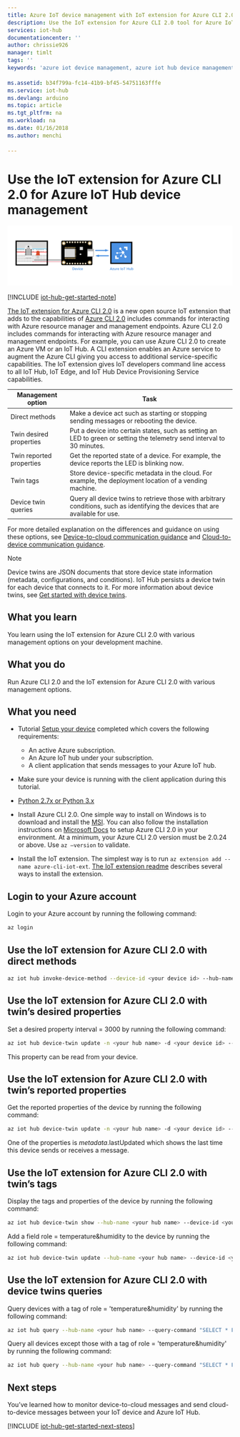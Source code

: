 ```yaml
---
title: Azure IoT device management with IoT extension for Azure CLI 2.0 | Microsoft Docs
description: Use the IoT extension for Azure CLI 2.0 tool for Azure IoT Hub device management, featuring the Direct methods and the Twin’s desired properties management options.
services: iot-hub
documentationcenter: ''
author: chrissie926
manager: timlt
tags: ''
keywords: 'azure iot device management, azure iot hub device management, device management iot, iot hub device management'

ms.assetid: b34f799a-fc14-41b9-bf45-54751163fffe
ms.service: iot-hub
ms.devlang: arduino
ms.topic: article
ms.tgt_pltfrm: na
ms.workload: na
ms.date: 01/16/2018
ms.author: menchi

---
```

# Use the IoT extension for Azure CLI 2.0 for Azure IoT Hub device management

![End-to-end diagram](media/iot-hub-get-started-e2e-diagram/2.png)

[!INCLUDE [iot-hub-get-started-note](../../includes/iot-hub-get-started-note.md)]

[The IoT extension for Azure CLI 2.0](https://github.com/Azure/azure-iot-cli-extension) is a new open source IoT extension that adds to the capabilities of [Azure CLI 2.0](https://docs.microsoft.com/en-us/cli/azure/overview?view=azure-cli-latest) includes commands for interacting with Azure resource manager and management endpoints. Azure CLI 2.0 includes commands for interacting with Azure resource manager and management endpoints. For example, you can use Azure CLI 2.0 to create an Azure VM or an IoT Hub. A CLI extension enables an Azure service to augment the Azure CLI giving you access to additional service-specific capabilities. The IoT extension gives IoT developers command line access to all IoT Hub, IoT Edge, and IoT Hub Device Provisioning Service capabilities.

| Management option          | Task                                                                                                                            |
|----------------------------|---------------------------------------------------------------------------------------------------------------------------------|
| Direct methods             | Make a device act such as starting or stopping sending messages or rebooting the device.                                        |
| Twin desired properties    | Put a device into certain states, such as setting an LED to green or setting the telemetry send interval to 30 minutes.         |
| Twin reported properties   | Get the reported state of a device. For example, the device reports the LED is blinking now.                                    |
| Twin tags                  | Store device-specific metadata in the cloud. For example, the deployment location of a vending machine.                         |
| Device twin queries        | Query all device twins to retrieve those with arbitrary conditions, such as identifying the devices that are available for use. |

For more detailed explanation on the differences and guidance on using these options, see [Device-to-cloud communication guidance](iot-hub-devguide-d2c-guidance.md) and [Cloud-to-device communication guidance](iot-hub-devguide-c2d-guidance.md).

> [!NOTE]
> Device twins are JSON documents that store device state information (metadata, configurations, and conditions). IoT Hub persists a device twin for each device that connects to it. For more information about device twins, see [Get started with device twins](iot-hub-node-node-twin-getstarted.md).

## What you learn

You learn using the IoT extension for Azure CLI 2.0 with various management options on your development machine.

## What you do

Run Azure CLI 2.0 and the IoT extension for Azure CLI 2.0 with various management options.

## What you need

- Tutorial [Setup your device](iot-hub-raspberry-pi-kit-node-get-started.md) completed which covers the following requirements:
  - An active Azure subscription.
  - An Azure IoT hub under your subscription.
  - A client application that sends messages to your Azure IoT hub.

- Make sure your device is running with the client application during this tutorial.

- [Python 2.7x or Python 3.x](https://www.python.org/downloads/)

- Install Azure CLI 2.0. One simple way to install on Windows is to download and install the [MSI](https://aka.ms/InstallAzureCliWindows). You can also follow the installation instructions on [Microsoft Docs](https://docs.microsoft.com/en-us/cli/azure/install-azure-cli?view=azure-cli-latest) to setup Azure CLI 2.0 in your environment. At a minimum, your Azure CLI 2.0 version must be 2.0.24 or above. Use `az –version` to validate. 

- Install the IoT extension. The simplest way is to run `az extension add --name azure-cli-iot-ext`. [The IoT extension readme](https://github.com/Azure/azure-iot-cli-extension/blob/master/README.md) describes several ways to install the extension.


## Login to your Azure account

Login to your Azure account by running the following command:

```bash
az login
```

## Use the IoT extension for Azure CLI 2.0 with direct methods

```bash
az iot hub invoke-device-method --device-id <your device id> --hub-name <your hub name> --method-name <the method name> --method-payload <the method payload>
```

## Use the IoT extension for Azure CLI 2.0 with twin’s desired properties

Set a desired property interval = 3000 by running the following command:

```bash
az iot hub device-twin update -n <your hub name> -d <your device id> --set properties.desired.interval = 3000
```

This property can be read from your device.

## Use the IoT extension for Azure CLI 2.0 with twin’s reported properties

Get the reported properties of the device by running the following command:

```bash
az iot hub device-twin update -n <your hub name> -d <your device id> --set properties.reported.interval = 3000
```

One of the properties is $metadata.$lastUpdated which shows the last time this device sends or receives a message.

## Use the IoT extension for Azure CLI 2.0 with twin’s tags

Display the tags and properties of the device by running the following command:

```bash
az iot hub device-twin show --hub-name <your hub name> --device-id <your device id>
```

Add a field role = temperature&humidity to the device by running the following command:

```bash
az iot hub device-twin update --hub-name <your hub name> --device-id <your device id> --set tags = '{"role":"temperature&humidity"}}'
```

## Use the IoT extension for Azure CLI 2.0 with device twins queries

Query devices with a tag of role = 'temperature&humidity' by running the following command:

```bash
az iot hub query --hub-name <your hub name> --query-command "SELECT * FROM devices WHERE tags.role = 'temperature&humidity'"
```

Query all devices except those with a tag of role = 'temperature&humidity' by running the following command:

```bash
az iot hub query --hub-name <your hub name> --query-command "SELECT * FROM devices WHERE tags.role != 'temperature&humidity'"
```

## Next steps

You’ve learned how to monitor device-to-cloud messages and send cloud-to-device messages between your IoT device and Azure IoT Hub.

[!INCLUDE [iot-hub-get-started-next-steps](../../includes/iot-hub-get-started-next-steps.md)]